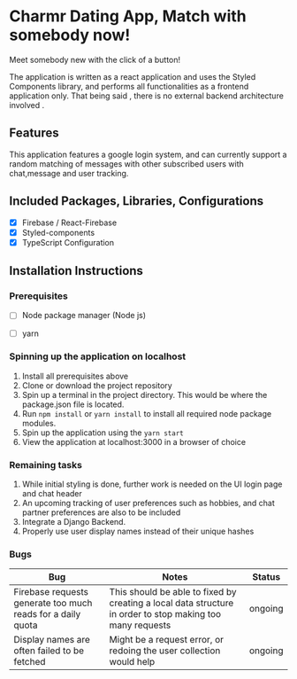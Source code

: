 # Charmr Dating App, Match with somebody now!

Meet somebody new with the click of a button!

The application is written as a react application and uses the Styled Components library, and performs all functionalities as a frontend application only. That being said , there is no external backend architecture involved .

## Features

This application features a google login system, and can currently support a random matching of messages with other subscribed users with chat,message and user tracking.

## Included Packages, Libraries, Configurations

- [X] Firebase / React-Firebase
- [X] Styled-components
- [X] TypeScript Configuration

## Installation Instructions

### Prerequisites

- [ ] Node package manager (Node js)

- [ ] yarn

### Spinning up the application on localhost

1. Install all prerequisites above
2. Clone or download the project repository
3. Spin up a terminal in the project directory. This would be where the package.json file is located.
4. Run `npm install` or `yarn install` to install all required node package modules.
5. Spin up the application using the `yarn start`
6. View the application at localhost:3000 in a browser of choice

### Remaining tasks

1. While initial styling is done, further work is needed on the UI login page and chat header
2. An upcoming tracking of user preferences such as hobbies, and chat partner preferences are also to be included
3. Integrate a Django Backend.
4. Properly use user display names instead of their unique hashes

### Bugs

| Bug  | Notes      | Status |
| ---- | ---------- | ------ |
| Firebase requests generate too much reads for a daily quota | This should be able to fixed by creating a local data structure in order to stop making too many requests | ongoing |
| Display names are often failed to be fetched | Might be a request error, or redoing the user collection would help | ongoing |